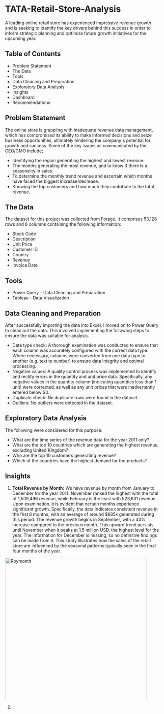 # TATA-Retail-Store-Analysis
A leading online retail store has experienced impressive revenue growth and is seeking to identify the key drivers behind this success in order to inform strategic planning and optimize future growth initiatives for the upcoming year.

## Table of Contents
- Problem Statement
- The Data
- Tools
- Data Cleaning and Preparation
- Exploratory Data Analysis
- Insights
- Dashboard
- Recommendations

## Problem Statement
The online store is grappling with inadequate revenue data management, which has compromised its ability to make informed decisions and seize business opportunities, ultimately hindering the company's potential for growth and success. Some of the key issues as communicated by the CEO/CMO include;
- Identifying the region generating the highest and lowest revenue.
- The months generating the most revenue, and to know if there is a seasonality in sales.
- To determine the monthly trend revenue and ascertain which months have faced the biggest increase/decrease.
- Knowing the top customers and how much they contribute to the total revenue.

## The Data
The dataset for this project was collected from Forage. It comprises 53,128 rows and 8 columns containing the following information:

- Stock Code
- Description
- Unit Price
- Customer ID
- Country
- Revenue
- Invoice Date

## Tools
- Power Query - Data Cleaning and Preparation
- Tableau - Data Visualization

## Data Cleaning and Preparation
After successfully importing the data into Excel, I moved on to Power Query to clean out the data. This involved implementing the following steps to ensure the data was suitable for analysis.

- Data type check: A thorough examination was conducted to ensure that each column was accurately configured with the correct data type. Where necessary, columns were converted from one data type to another (e.g. text to number) to ensure data integrity and optimal processing.
- Negative values: A quality control process was implemented to identify and rectify errors in the quantity and unit price data. Specifically, any negative values in the quantity column (indicating quantities less than 1 unit) were corrected, as well as any unit prices that were inadvertently entered below $0.
- Duplicate check: No duplicate rows were found in the dataset.
- Outliers: No outliers were detected in the dataset.

## Exploratory Data Analysis
The following were considered for this purpose:

- What are the time series of the revenue data for the year 2011 only?
- What are the top 10 countries which are generating the highest revenue, excluding United Kingdom?
- Who are the top 10 customers generating revenue?
- Which of the countries have the highest demand for the products?

## Insights
  1. **Total Revenue by Month:** We have revenue by month from January to December for the year 2011. November ranked the highest with the total of 1,509,496 revenue, while February is the least with 523,631 revenue. Upon examination, it is evident that certain months experience significant growth. Specifically, the data indicates consistent revenue in the first 8 months, with an average of around $685k generated during this period.
The revenue growth begins in September, with a 40% increase compared to the previous month. This upward trend persists until November when it peaks at 1.5 million USD, the highest level for the year. The information for December is missing, so no definitive findings can be made from it. This study illustrates how the sales of the retail store are influenced by the seasonal patterns typically seen in the final four months of the year.

<img width="462" alt="Rbymonth" src="https://github.com/user-attachments/assets/bf1a1294-ed28-4d65-a5b0-209a71f3cd11">

  2. 
